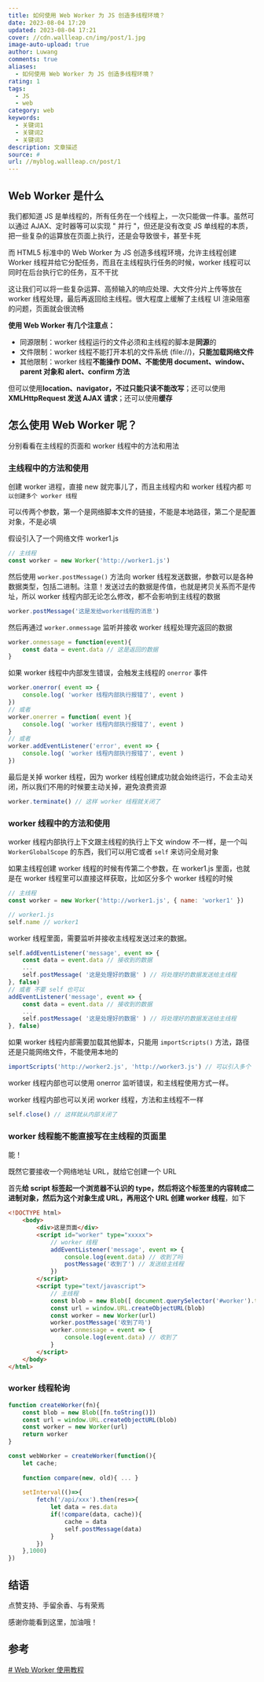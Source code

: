 ```yaml
---
title: 如何使用 Web Worker 为 JS 创造多线程环境？
date: 2023-08-04 17:20
updated: 2023-08-04 17:21
cover: //cdn.wallleap.cn/img/post/1.jpg
image-auto-upload: true
author: Luwang
comments: true
aliases:
  - 如何使用 Web Worker 为 JS 创造多线程环境？
rating: 1
tags:
  - JS
  - web
category: web
keywords:
  - 关键词1
  - 关键词2
  - 关键词3
description: 文章描述
source: #
url: //myblog.wallleap.cn/post/1
---
```


## Web Worker 是什么

我们都知道 JS 是单线程的，所有任务在一个线程上，一次只能做一件事。虽然可以通过 AJAX、定时器等可以实现 " 并行 "，但还是没有改变 JS 单线程的本质，把一些复杂的运算放在页面上执行，还是会导致很卡，甚至卡死

而 HTML5 标准中的 Web Worker 为 JS 创造多线程环境，允许主线程创建 Worker 线程并给它分配任务，而且在主线程执行任务的时候，worker 线程可以同时在后台执行它的任务，互不干扰

这让我们可以将一些复杂运算、高频输入的响应处理、大文件分片上传等放在 worker 线程处理，最后再返回给主线程。很大程度上缓解了主线程 UI 渲染阻塞的问题，页面就会很流畅

**使用 Web Worker 有几个注意点：**

- 同源限制：worker 线程运行的文件必须和主线程的脚本是**同源**的
- 文件限制：worker 线程不能打开本机的文件系统 (file://)，**只能加载网络文件**
- 其他限制：worker 线程**不能操作 DOM、不能使用 document、window、parent 对象和 alert、confirm 方法**

但可以使用**location、navigator，不过只能只读不能改写**；还可以使用**XMLHttpRequest 发送 AJAX 请求**；还可以使用**缓存**

## 怎么使用 Web Worker 呢？

分别看看在主线程的页面和 worker 线程中的方法和用法

### 主线程中的方法和使用

创建 worker 进程，直接 new 就完事儿了，而且主线程内和 worker 线程内都 `可以创建多个 worker 线程`

可以传两个参数，第一个是网络脚本文件的链接，不能是本地路径，第二个是配置对象，不是必填

假设引入了一个网络文件 worker1.js

```js
// 主线程
const worker = new Worker('http://worker1.js')
```

然后使用 `worker.postMessage()` 方法向 worker 线程发送数据，参数可以是各种数据类型，包括二进制。注意！发送过去的数据是传值，也就是拷贝关系而不是传址，所以 worker 线程内部无论怎么修改，都不会影响到主线程的数据

```js
worker.postMessage('这是发给worker线程的消息')
```

然后再通过 `worker.onmessage` 监听并接收 worker 线程处理完返回的数据

```js
worker.onmessage = function(event){
    const data = event.data // 这是返回的数据
}
```

如果 worker 线程中内部发生错误，会触发主线程的 `onerror` 事件

```js
worker.onerror( event => {
    console.log( 'worker 线程内部执行报错了', event )
})
// 或者
worker.onerrer = function( event ){
    console.log( 'worker 线程内部执行报错了', event )
}
// 或者
worker.addEventListener('error', event => {
    console.log( 'worker 线程内部执行报错了', event )
})
```

最后是关掉 worker 线程，因为 worker 线程创建成功就会始终运行，不会主动关闭，所以我们不用的时候要主动关掉，避免浪费资源

```js
worker.terminate() // 这样 worker 线程就关闭了
```

### worker 线程中的方法和使用

worker 线程内部执行上下文跟主线程的执行上下文 window 不一样，是一个叫 `WorkerGlobalScope` 的东西，我们可以用它或者 `self` 来访问全局对象

如果主线程创建 worker 线程的时候有传第二个参数，在 worker1.js 里面，也就是在 worker 线程里可以直接这样获取，比如区分多个 worker 线程的时候

```js
// 主线程
const worker = new Worker('http://worker1.js', { name: 'worker1' })

// worker1.js
self.name // worker1  
```

worker 线程里面，需要监听并接收主线程发送过来的数据。

```js
self.addEventListener('message', event => {
    const data = event.data // 接收到的数据 
    ...
    self.postMessage( '这是处理好的数据' ) // 将处理好的数据发送给主线程
}, false)
// 或者 不要 self 也可以
addEventListener('message', event => {
    const data = event.data // 接收到的数据 
    ...
    self.postMessage( '这是处理好的数据' ) // 将处理好的数据发送给主线程
}, false)
```

如果 worker 线程内部需要加载其他脚本，只能用 `importScripts()` 方法，路径还是只能网络文件，不能使用本地的

```js
importScripts('http://worker2.js', 'http://worker3.js') // 可以引入多个
```

worker 线程内部也可以使用 onerror 监听错误，和主线程使用方式一样。

worker 线程内部也可以关闭 worker 线程，方法和主线程不一样

```js
self.close() // 这样就从内部关闭了
```

### worker 线程能不能直接写在主线程的页面里

能！

既然它要接收一个网络地址 URL，就给它创建一个 URL

首先**给 script 标签起一个浏览器不认识的 type，然后将这个标签里的内容转成二进制对象，然后为这个对象生成 URL，再用这个 URL 创建 worker 线程**，如下

```html
<!DOCTYPE html>
    <body>
        <div>这是页面</div>
        <script id="worker" type="xxxxx">
            // worker 线程
            addEventListener('message', event => {
                console.log(event.data) // 收到了吗
                postMessage('收到了') // 发送给主线程
            })
        </script>
        <script type="text/javascript">
            // 主线程
            const blob = new Blob([ document.querySelector('#worker').textContent ])
            const url = window.URL.createObjectURL(blob)
            const worker = new Worker(url)
            worker.postMessage('收到了吗')
            worker.onmessage = event => {
                console.log(event.data) // 收到了
            }
        </script>
    </body>
</html>
```

### worker 线程轮询

```js
function createWorker(fn){
    const blob = new Blob([fn.toString()])
    const url = window.URL.createObjectURL(blob)
    const worker = new Worker(url)
    return worker
}

const webWorker = createWorker(function(){
    let cache;
    
    function compare(new, old){ ... }
    
    setInterval(()=>{
        fetch('/api/xxx').then(res=>{
            let data = res.data
            if(!compare(data, cache)){
                cache = data
                self.postMessage(data)
            }
        })
    },1000)
})

```

## 结语

点赞支持、手留余香、与有荣焉

感谢你能看到这里，加油哦！

## 参考

[\# Web Worker 使用教程](https://link.juejin.cn/?target=http%3A%2F%2Fwww.ruanyifeng.com%2Fblog%2F2018%2F07%2Fweb-worker.html "http://www.ruanyifeng.com/blog/2018/07/web-worker.html")
